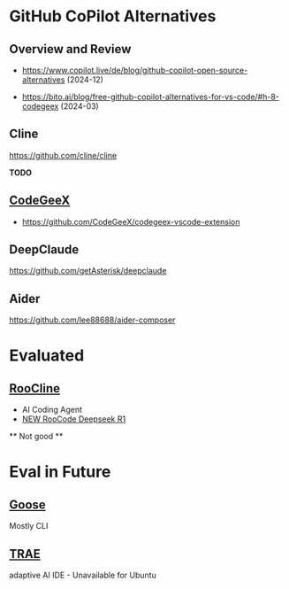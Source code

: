 # GitHub CoPilot Alternatives

## Overview and Review
- https://www.copilot.live/de/blog/github-copilot-open-source-alternatives  (2024-12)

- https://bito.ai/blog/free-github-copilot-alternatives-for-vs-code/#h-8-codegeex  (2024-03)


## Cline
https://github.com/cline/cline

**TODO**




## [CodeGeeX](https://arxiv.org/abs/2303.17568)

- https://github.com/CodeGeeX/codegeex-vscode-extension


## DeepClaude
https://github.com/getAsterisk/deepclaude



## Aider
https://github.com/lee88688/aider-composer

# Evaluated

## [RooCline](https://github.com/RooVetGit/Roo-Code)
- AI Coding Agent 
- [NEW RooCode Deepseek R1](https://www.youtube.com/watch?v=W_Dkr2QalNc)

** Not good **

# Eval in Future

## [Goose](https://block.github.io/goose/docs/quickstart)

Mostly CLI


## [TRAE](https://www.trae.ai/home)

adaptive AI IDE - Unavailable for Ubuntu

